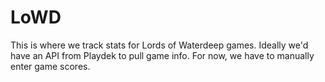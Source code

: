 LoWD
====


This is where we track stats for Lords of Waterdeep games.  Ideally we'd have an API from Playdek to pull game info.  For now, we have to manually enter game scores.
